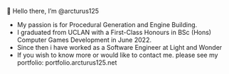 👋 Hello there, I’m @arcturus125
- My passion is for Procedural Generation and Engine Building.
- I graduated from UCLAN with a First-Class Honours in BSc (Hons) Computer Games Development in June 2022.
- Since then i have worked as a Software Engineer at Light and Wonder
- If you wish to know more or would like to contact me. please see my portfolio: portfolio.arcturus125.net

<!---
arcturus125/arcturus125 is a ✨ special ✨ repository because its `README.md` (this file) appears on your GitHub profile.
You can click the Preview link to take a look at your changes.
--->
